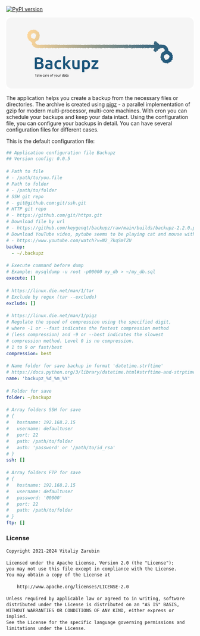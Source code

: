[![PyPI version](https://badge.fury.io/py/backupz.svg)](https://badge.fury.io/py/backupz)

![picture](images/banner_round.png)

The application helps you create a backup from the necessary files or directories.
The archive is created using [pigz](https://zlib.net/pigz/) - a parallel implementation of gzip for modern multi-processor, multi-core machines.
With cron you can schedule your backups and keep your data intact.
Using the configuration file, you can configure your backups in detail.
You can have several configuration files for different cases.

This is the default configuration file:

```yaml
## Application configuration file Backupz
## Version config: 0.0.5

# Path to file
# - /path/to/you.file
# Path to folder
# - /path/to/folder
# SSH git repo
# - git@github.com:git/ssh.git
# HTTP git repo
# - https://github.com/git/https.git
# Download file by url
# - https://github.com/keygenqt/backupz/raw/main/builds/backupz-2.2.0.pyz
# Download YouTube video, pytube seems to be playing cat and mouse with 1080p resolution
# - https://www.youtube.com/watch?v=N2_7kqSmTZU
backup:
  - ~/.backupz

# Execute command before dump
# Example: mysqldump -u root -p00000 my_db > ~/my_db.sql
execute: []

# https://linux.die.net/man/1/tar
# Exclude by regex (tar --exclude)
exclude: []

# https://linux.die.net/man/1/pigz
# Regulate the speed of compression using the specified digit,
# where -1 or --fast indicates the fastest compression method
# (less compression) and -9 or --best indicates the slowest
# compression method. Level 0 is no compression.
# 1 to 9 or fast/best
compression: best

# Name folder for save backup in format 'datetime.strftime'
# https://docs.python.org/3/library/datetime.html#strftime-and-strptime-behavior
name: 'backupz_%d_%m_%Y'

# Folder for save
folder: ~/backupz

# Array folders SSH for save
# {
#   hostname: 192.168.2.15
#   username: defaultuser
#   port: 22
#   path: /path/to/folder
#   auth: 'password' or '/path/to/id_rsa'
# }
ssh: []

# Array folders FTP for save
# {
#   hostname: 192.168.2.15
#   username: defaultuser
#   password: '00000'
#   port: 22
#   path: /path/to/folder
# }
ftp: []
```

### License

```
Copyright 2021-2024 Vitaliy Zarubin

Licensed under the Apache License, Version 2.0 (the "License");
you may not use this file except in compliance with the License.
You may obtain a copy of the License at

    http://www.apache.org/licenses/LICENSE-2.0

Unless required by applicable law or agreed to in writing, software
distributed under the License is distributed on an "AS IS" BASIS,
WITHOUT WARRANTIES OR CONDITIONS OF ANY KIND, either express or implied.
See the License for the specific language governing permissions and
limitations under the License.
```
